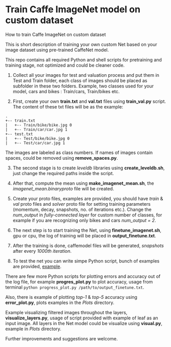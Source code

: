 # Train Caffe ImageNet model on custom dataset

How to train Caffe ImageNet on custom dataset

This is short description of training your own custom Net based on your image dataset using pre-trained CaffeNet model.

This repo contains all required Python and shell scripts  for pretraining and training stage, not optimized and could be cleaner code.

1. Collect all your images for test and valuation process and put them in Test and Train folder, each class of images should  be placed as subfolder in these two folders. Example, two classes used for your model, cars and bikes : Train/cars, Train/bikes etc.

2. First, create your own **train.txt** and **val.txt** files using **train_val.py** script. The content of these txt files will be as the example:
```
.
+-- train.txt
|   +-- Train/bike/bike.jpg 0
|   +-- Train/car/car.jpg 1
+-- test.txt
|   +-- Test/bike/bike.jpg 0
|   +-- Test/car/car.jpg 1
```	
The images are labeled as class numbers. If names of images contain spaces, could be removed using **remove_spaces.py**.

3. The second stage is to create *leveldb* libraries using **create_leveldb.sh**, just change the required paths inside the script.

4. After that, compute the mean using **make_imagenet_mean.sh**, the *imagenet_mean.binaryproto* file will be created.

5. Create your proto files, examples are provided, you should have *train* & *val* proto files and *solver* proto file for setting training parameters (momentum, decay, snapshots, no. of iterations etc.). Change the *num_output* in *fully-connected layer* for custom number of classes, for example if you are recognizing only bikes and cars *num_output = 2*.

6. The next step is to start training the Net, using **finetune_imagenet.sh**, gpu or cpu, the log of training will be placed in **output_finetune.txt**.

7. After the training is done, caffemodel files will be generated, *snapshots* after every *1000th iteration*.

8. To test the net you can write simpe Python script, bunch of examples are provided, [example](http://christopher5106.github.io/deep/learning/2015/09/04/Deep-learning-tutorial-on-Caffe-Technology.html).


There are few more Python scripts for plotting errors and accuracy out of the log file, for example **progres_plot.py** to plot accuracy, usage from terminal `python progress_plot.py /path/to/output_finetune.txt`.

Also, there is example of plotting *top-1* & *top-5* accuracy using **error_plot.py**, plots examples in the *Plots* directory.

Example visualizing filtered images throughout the layers, **visualize_layers.py**, usage of script provided with example of leaf as an input image. All layers in the Net model could be visualize using **visual.py**, example in *Plots* directory.


Further improvements and suggestions are welcome.







